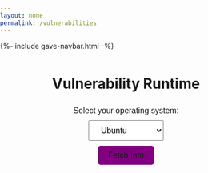 ```yaml
---
layout: none
permalink: /vulnerabilities
---
```


{%- include gave-navbar.html -%}

<html>

<head>
    <style>
        .tooltip {
            position: relative;
            display: inline-block;
            cursor: pointer;
        }
        .tooltip .tooltiptext {
            visibility: hidden;
            width: 300px;
            background-color: #555;
            color: #fff;
            text-align: center;
            border-radius: 6px;
            padding: 5px;
            position: absolute;
            z-index: 1;
            margin-bottom: 0px;
            left: 100%;
            margin-left: -140px;
            opacity: 0;
            transition: opacity 0.3s;
        }
        .tooltip:hover .tooltiptext {
            visibility: visible;
            opacity: 1;
        }
        body {
            margin: 0;
            padding: 0;
        }
        h1 {
            margin-top: 50px;
            text-align: center;
        }
        #result {
            padding: 20px;
        }
        table {
            margin: 0;
            padding: 0;
            font-size: 12.35px;
            width: 50px;
        }
        td {
            padding: 10px;
        }
        #fetchButton,
        #osFilter,
        #osDropdown {
            display: block;
            margin: 10px auto;
            padding: 10px 20px;
            font-size: 16px;
            cursor: pointer;
            font-family: "Poppins", sans-serif;
        }
        #fetchButton {
            background-color: purple;
            color: white;
        }
        #osFilter {
            text-align: center;
        }
        #osDropdown {
            width: 150px;
        }
        #searchInput {
            display: none; /* Initially hide search bar */
            padding: 8px;
            margin-right: 10px;
            font-size: 14px;
            border: 2px solid black;
            border-radius: 4px;
            margin-top: 10px;
        }
        #securityControlsLabel {
            display: none;  /* Initially hide the label */
            margin-top: 20px;
            font-size: 16px;
            font-family: "Poppins", sans-serif;
        }
        .button {
            padding: .5rem 2rem;
            color: var(--white) !important;
            background-color: var(--primary-color);
            border-radius: 5px;
            border: none;
        }
    </style>
</head>

<body>
    <h1>Vulnerability Runtime</h1>
    <div id="osFilter">
        <label for="osDropdown">Select your operating system:</label>
        <select id="osDropdown">
            <option value="ubu20">Ubuntu</option>
            <option value="microsoft10">Microsoft Windows</option>
            <option value="googlechromebrowser">Google Chrome Browser</option>
            <option value="AppleMacOS13">Apple MacOS</option>
        </select>
        <button class="button" id="fetchButton">Fetch Info</button>
        <label id="securityControlsLabel">What security controls are you interested in?</label>
        <input type="text" id="searchInput" placeholder="Search...">
    </div>
    <div id="result"></div>
</body>

</html>

<script>
    document.getElementById('fetchButton').addEventListener('click', fetchInfo);

    function fetchInfo() {
        const baseURL = "http://localhost:8013/api/vulnerability/software";
        const osDropdown = document.getElementById('osDropdown');
        const category = osDropdown.options[osDropdown.selectedIndex].value;
        console.log(category)
        const url = `${baseURL}/${category}`;
        console.log(url);

        // Fetch data from API 
        fetch(url, {
            method: 'GET',
            headers: {
                'Content-Type': 'application/json',
            },
        })
        .then(response => {
            // Check if the response from the server is successful
            if (!response.ok) {
                throw new Error('Network response was not ok');
            }
            // Parse the response as JSON
            return response.json();
        })
        .then(data => {
            // Create an HTML table header
            let table = "<table border='1' cellspacing='3'><tr><th>ID</th><th>Title</th><th>Severity</th><th>Description</th><th>Fix Text</th><th>Check Text</th></tr>";

            // Insert data from the API into the table rows
            data.forEach(item => {
                table += `<tr>
                    <td>${item.id}</td>
                    <td>${item.title}</td>
                    <td>${item.severity}</td>
                    <td>${item.description}</td>
                    <td>${item.fixtext}</td>
                    <td>${item.checktext}</td>
                </tr>`;
            });

            // Close the HTML table
            table += "</table>";

            // Display the generated table in the 'result' element
            document.getElementById('result').innerHTML = table;

            // Add tooltips to the column
            addTooltipToIdColumn();
            
            document.getElementById('searchInput').style.display = 'inline-block';
            document.getElementById('securityControlsLabel').style.display = 'block';


        })

        // Log and display an error message if there is a problem with the fetch operation
        .catch(error => {
            console.error('There has been a problem with your fetch operation:', error);
            document.getElementById('result').textContent = 'Error: ' + error.message;
        });
    }

    function addTooltipToIdColumn() {
        const idColumn = document.querySelectorAll('td:first-child');
        const titleColumn = document.querySelectorAll('td:nth-child(2)');
        const severityColumn = document.querySelectorAll('td:nth-child(3)');
        const descriptionColumn = document.querySelectorAll('td:nth-child(4)');
        const fixTextColumn = document.querySelectorAll('td:nth-child(5)');
        const checkTextColumn = document.querySelectorAll('td:nth-child(6)');

        idColumn.forEach((idCell) => {
            // Wrap the content of the ID cell with a tooltip container
            const tooltipContainer = document.createElement('div');
            tooltipContainer.className = 'tooltip';
            const idContent = idCell.innerHTML;
            idCell.innerHTML = '';
            tooltipContainer.innerHTML = idContent;

            // Create the tooltip text and append it to the tooltip container
            const tooltipText = document.createElement('span');
            tooltipText.className = 'tooltiptext';
            tooltipText.textContent = 'This is a unique alphanumeric code assigned to each security control. It provides a consistent way to identify and reference each control specific to the operating system!';
            tooltipContainer.appendChild(tooltipText);

            // Append the tooltip container to the ID cell
            idCell.appendChild(tooltipContainer);
        });

        titleColumn.forEach((titleCell) => {
            // Wrap the content of the title cell with a tooltip container
            const tooltipContainer = document.createElement('div');
            tooltipContainer.className = 'tooltip';
            const titleContent = titleCell.innerHTML;
            titleCell.innerHTML = '';
            tooltipContainer.innerHTML = titleContent;

            // Create the tooltip text and append it to the tooltip container
            const tooltipText = document.createElement('span');
            tooltipText.className = 'tooltiptext';
            tooltipText.textContent = 'This column describes the security control in a concise manner.';
            tooltipContainer.appendChild(tooltipText);

            // Append the tooltip container to the title cell
            titleCell.appendChild(tooltipContainer);
        });

        severityColumn.forEach((severityCell) => {
            // Wrap the content of the severity cell with a tooltip container
            const tooltipContainer = document.createElement('div');
            tooltipContainer.className = 'tooltip';
            const severityContent = severityCell.innerHTML;
            severityCell.innerHTML = '';
            tooltipContainer.innerHTML = severityContent;

            // Create the tooltip text and append it to the tooltip container
            const tooltipText = document.createElement('span');
            tooltipText.className = 'tooltiptext';
            tooltipText.textContent = 'The level of risk for each security control is categorized into low, medium, and high. Factors that impact severity is ease of explotation & potential conquences like unauthorized access, data breaches, and system outrages';
            tooltipContainer.appendChild(tooltipText);

            // Append the tooltip container to the severity cell
            severityCell.appendChild(tooltipContainer);
        });

        descriptionColumn.forEach((descriptionCell) => {
            // Wrap the content of the description cell with a tooltip container
            const tooltipContainer = document.createElement('div');
            tooltipContainer.className = 'tooltip';
            const descriptionContent = descriptionCell.innerHTML;
            descriptionCell.innerHTML = '';
            tooltipContainer.innerHTML = descriptionContent;

            // Create the tooltip text and append it to the tooltip container
            const tooltipText = document.createElement('span');
            tooltipText.className = 'tooltiptext';
            tooltipText.textContent = 'Additional details on the security control & explaining the rationale of why this requirement is IMPORTANT in context of potential risks';
            tooltipContainer.appendChild(tooltipText);

            // Append the tooltip container to the description cell
            descriptionCell.appendChild(tooltipContainer);
        });

        fixTextColumn.forEach((fixTextCell) => {
            // Wrap the content of the fixText cell with a tooltip container
            const tooltipContainer = document.createElement('div');
            tooltipContainer.className = 'tooltip';
            const fixTextContent = fixTextCell.innerHTML;
            fixTextCell.innerHTML = '';
            tooltipContainer.innerHTML = fixTextContent;

            // Create the tooltip text and append it to the tooltip container
            const tooltipText = document.createElement('span');
            tooltipText.className = 'tooltiptext';
            tooltipText.textContent = 'Details the steps or actions required to remediate or fix the security control!';
            tooltipContainer.appendChild(tooltipText);

            // Append the tooltip container to the fixText cell
            fixTextCell.appendChild(tooltipContainer);
        });

        checkTextColumn.forEach((checkTextCell) => {
            // Wrap the content of the checkText cell with a tooltip container
            const tooltipContainer = document.createElement('div');
            tooltipContainer.className = 'tooltip';
            const checkTextContent = checkTextCell.innerHTML;
            checkTextCell.innerHTML = '';
            tooltipContainer.innerHTML = checkTextContent;

            // Create the tooltip text and append it to the tooltip container
            const tooltipText = document.createElement('span');
            tooltipText.className = 'tooltiptext';
            tooltipText.textContent = 'Specifies the criteria to verify whether the security control has been properly implemented';
            tooltipContainer.appendChild(tooltipText);

            // Append the tooltip container to the checkText cell
            checkTextCell.appendChild(tooltipContainer);
        });
    }

</script>







